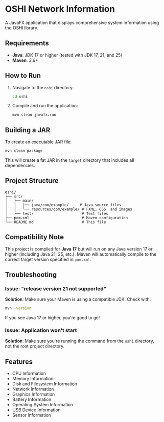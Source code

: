 # OSHI Network Information

A JavaFX application that displays comprehensive system information using the OSHI library.

## Requirements

- **Java**: JDK 17 or higher (tested with JDK 17, 21, and 25)
- **Maven**: 3.6+ 

## How to Run

1. Navigate to the `oshi` directory:
   ```bash
   cd oshi
   ```

2. Compile and run the application:
   ```bash
   mvn clean javafx:run
   ```

## Building a JAR

To create an executable JAR file:

```bash
mvn clean package
```

This will create a fat JAR in the `target` directory that includes all dependencies.

## Project Structure

```
oshi/
├── src/
│   ├── main/
│   │   ├── java/com/example/     # Java source files
│   │   └── resources/com/example/ # FXML, CSS, and images
│   └── test/                      # Test files
├── pom.xml                        # Maven configuration
└── README.md                      # This file
```

## Compatibility Note

This project is compiled for **Java 17** but will run on any Java version 17 or higher (including Java 21, 25, etc.). Maven will automatically compile to the correct target version specified in `pom.xml`.

## Troubleshooting

### Issue: "release version 21 not supported"
**Solution**: Make sure your Maven is using a compatible JDK. Check with:
```bash
mvn -version
```

If you see Java 17 or higher, you're good to go!

### Issue: Application won't start
**Solution**: Make sure you're running the command from the `oshi` directory, not the root project directory.

## Features

- CPU Information
- Memory Information
- Disk and Filesystem Information
- Network Information
- Graphics Information
- Battery Information
- Operating System Information
- USB Device Information
- Sensor Information
